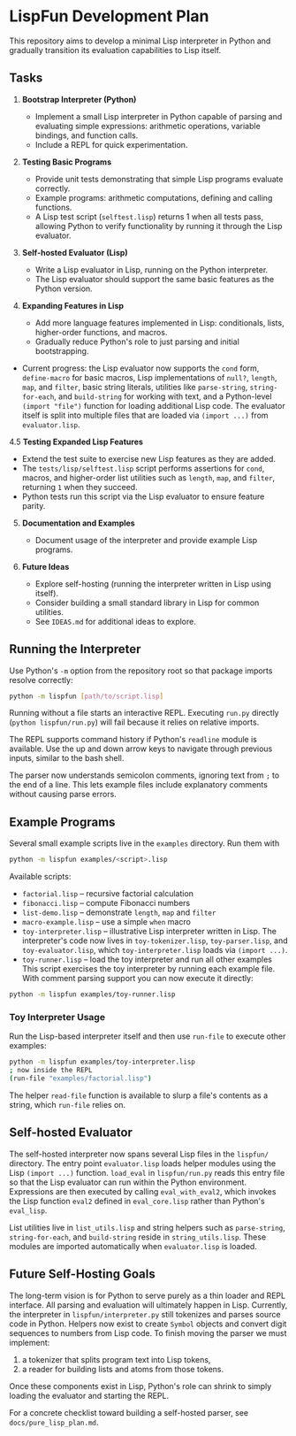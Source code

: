 # LispFun Development Plan

This repository aims to develop a minimal Lisp interpreter in Python and gradually transition its evaluation capabilities to Lisp itself.

## Tasks

1. **Bootstrap Interpreter (Python)**
   - Implement a small Lisp interpreter in Python capable of parsing and evaluating simple expressions: arithmetic operations, variable bindings, and function calls.
   - Include a REPL for quick experimentation.

2. **Testing Basic Programs**
   - Provide unit tests demonstrating that simple Lisp programs evaluate correctly.
   - Example programs: arithmetic computations, defining and calling functions.
   - A Lisp test script (`selftest.lisp`) returns 1 when all tests pass, allowing Python to verify functionality by running it through the Lisp evaluator.

3. **Self-hosted Evaluator (Lisp)**
   - Write a Lisp evaluator in Lisp, running on the Python interpreter.
   - The Lisp evaluator should support the same basic features as the Python version.

4. **Expanding Features in Lisp**
   - Add more language features implemented in Lisp: conditionals, lists, higher-order functions, and macros.
   - Gradually reduce Python's role to just parsing and initial bootstrapping.
  - Current progress: the Lisp evaluator now supports the `cond` form, `define-macro` for basic macros, Lisp implementations of `null?`, `length`, `map`, and `filter`, basic string literals, utilities like `parse-string`, `string-for-each`, and `build-string` for working with text, and a Python-level `(import "file")` function for loading additional Lisp code.  The evaluator itself is split into multiple files that are loaded via `(import ...)` from `evaluator.lisp`.

4.5 **Testing Expanded Lisp Features**
   - Extend the test suite to exercise new Lisp features as they are added.
   - The `tests/lisp/selftest.lisp` script performs assertions for `cond`, macros, and higher-order list utilities such as `length`, `map`, and `filter`, returning `1` when they succeed.
   - Python tests run this script via the Lisp evaluator to ensure feature parity.

5. **Documentation and Examples**
   - Document usage of the interpreter and provide example Lisp programs.

6. **Future Ideas**
   - Explore self-hosting (running the interpreter written in Lisp using itself).
   - Consider building a small standard library in Lisp for common utilities.
   - See `IDEAS.md` for additional ideas to explore.

## Running the Interpreter

Use Python's `-m` option from the repository root so that package imports resolve correctly:

```bash
python -m lispfun [path/to/script.lisp]
```

Running without a file starts an interactive REPL. Executing `run.py` directly
(`python lispfun/run.py`) will fail because it relies on relative imports.

The REPL supports command history if Python's `readline` module is available.
Use the up and down arrow keys to navigate through previous inputs, similar to
the bash shell.

The parser now understands semicolon comments, ignoring text from `;` to the end
of a line. This lets example files include explanatory comments without causing
parse errors.

## Example Programs

Several small example scripts live in the `examples` directory. Run them with

```bash
python -m lispfun examples/<script>.lisp
```

Available scripts:

- `factorial.lisp` – recursive factorial calculation
- `fibonacci.lisp` – compute Fibonacci numbers
- `list-demo.lisp` – demonstrate `length`, `map` and `filter`
- `macro-example.lisp` – use a simple `when` macro
- `toy-interpreter.lisp` – illustrative Lisp interpreter written in Lisp.
  The interpreter's code now lives in `toy-tokenizer.lisp`, `toy-parser.lisp`,
  and `toy-evaluator.lisp`, which `toy-interpreter.lisp` loads via `(import ...)`.
- `toy-runner.lisp` – load the toy interpreter and run all other examples
  This script exercises the toy interpreter by running each example file.
  With comment parsing support you can now execute it directly:

```bash
python -m lispfun examples/toy-runner.lisp
```

### Toy Interpreter Usage

Run the Lisp-based interpreter itself and then use `run-file` to execute other
examples:

```bash
python -m lispfun examples/toy-interpreter.lisp
; now inside the REPL
(run-file "examples/factorial.lisp")
```

The helper `read-file` function is available to slurp a file's contents as a
string, which `run-file` relies on.

## Self-hosted Evaluator

The self-hosted interpreter now spans several Lisp files in the `lispfun/` directory.  The entry point `evaluator.lisp` loads helper modules using the Lisp `(import ...)` function.  `load_eval` in `lispfun/run.py` reads this entry file so that the Lisp evaluator can run within the Python environment.  Expressions are then executed by calling `eval_with_eval2`, which invokes the Lisp function `eval2` defined in `eval_core.lisp` rather than Python's `eval_lisp`.

List utilities live in `list_utils.lisp` and string helpers such as `parse-string`, `string-for-each`, and `build-string` reside in `string_utils.lisp`.  These modules are imported automatically when `evaluator.lisp` is loaded.

## Future Self-Hosting Goals

The long-term vision is for Python to serve purely as a thin loader and REPL interface.  All parsing and evaluation will ultimately happen in Lisp.
Currently, the interpreter in `lispfun/interpreter.py` still tokenizes and parses source code in Python.  Helpers now exist to create `Symbol` objects and convert digit sequences to numbers from Lisp code.  To finish moving the parser we must implement:

1. a tokenizer that splits program text into Lisp tokens,
2. a reader for building lists and atoms from those tokens.

Once these components exist in Lisp, Python's role can shrink to simply loading the evaluator and starting the REPL.

For a concrete checklist toward building a self-hosted parser, see
`docs/pure_lisp_plan.md`.
